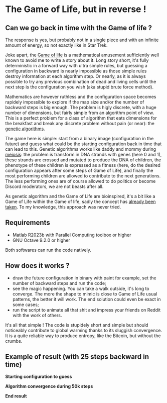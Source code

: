# The Game of Life, but in reverse !

## Can we go back in time with the Game of life ?
The response is yes, but probably not in a single piece and with an infinite amount of energy, so not exactly like in Star Trek.

Joke apart, the [Game of life](https://en.wikipedia.org/wiki/Conway%27s_Game_of_Life) is a mathematical amusement sufficiently well known to avoid me to write a story about it. Long story short, it's fully deterministic in a forward way with ultra simple rules, but guessing a configuration in backward is nearly impossible as those simple rules destroy information at each algorithm step. Or nearly, as it is always possible to try any previous combination of dead and living cells until the next step is the configuration you wish (aka stupid brute force method).

Mathematics are however ruthless and the configuration space becomes rapidely impossible to explore if the map size and/or the number of backward steps is big enough. The problem is higly discrete, with a huge number of dimensions, but fairly simple from an algorithm point of view. This is a perfect problem for a class of algorithm that eats dimensions for the breakfast and break any discrete problem without pain (or near): the [genetic algorithms](https://en.wikipedia.org/wiki/Genetic_algorithm).

The game here is simple: start from a binary image (configuration in the future) and guess what could be the starting configuration back in time that can lead to this. Genetic algorithms works like daddy and mommy during [meiosis](https://en.wikipedia.org/wiki/Meiosis): the problem is transform in DNA strands with genes (here 0 and 1), these strands are crossed and mutated to produce the DNA of children, the phenotype of these children is expressed as a fitness (here, do the desired configuration appears after some steps of Game of Life), and finally the most performing children are allowed to contribute to the next generations. The less performing ones are of course allowed to do politics or become Discord moderators, we are not beasts after all.

As genetic algorithm and the Game of Life are bioinspired, it's a bit like a Game of Life within the Game of life, sadly the concept has [already been taken](https://www.youtube.com/watch?v=xP5-iIeKXE8). To my knowledge, this approach was never tried.

## Requirements
- Matlab R2023b with Parallel Computing toolbox or higher
- GNU Octave 9.2.0 or higher

Both softwares can run the code natively.

## How does it works ?
- draw the future configuration in binary with paint for example, set the number of backward steps and run the code;
- see the magic happening. You can take a walk outside, it's long to converge. The more the shape to mimic is close to Game of Life usual patterns, the better it will work. The end solution could even be exact in some cases;
- run the script to animate all that shit and impress your friends on Reddit with the work of others.

It's all that simple ! The code is stupidely short and simple but should noticeably contribute to global warming thanks to its sluggish convergence. It is a quite reliable way to produce entropy, like the Bitcoin, but without the crumbs.

## Example of result (with 25 steps backward in time)

**Starting configuration to guess**


**Algorithm convergence during 50k steps**


**End result**

